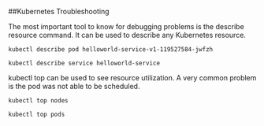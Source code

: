 ##Kubernetes Troubleshooting

The most important tool to know for debugging problems is the describe resource command.
It can be used to describe any Kubernetes resource.

`kubectl describe pod helloworld-service-v1-119527584-jwfzh`

`kubectl describe service helloworld-service`

kubectl top can be used to see resource utilization. A very common problem is the pod was not able to be scheduled.

`kubectl top nodes`

`kubectl top pods`
